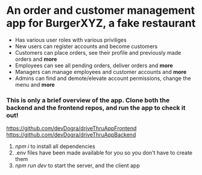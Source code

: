 # An order and customer management app for BurgerXYZ, a fake restaurant

- Has various user roles with various priviliges
- New users can register accounts and become customers
- Customers can place orders, see their profile and previously made orders and **more**
- Employees can see all pending orders, deliver orders and **more**
- Managers can manage employees and customer accounts and **more**
- Admins can find and demote/elevate account permissions, change the menu and **more**

### This is only a brief overview of the app. Clone both the backend and the frontend repos, and run the app to check it out!
https://github.com/devDogra/driveThruAppFrontend
https://github.com/devDogra/driveThruAppBackend

1. *npm i* to install all dependencies
2. .env files have been made available for you so you don't have to create them
3. *npm run dev* to start the server, and the client app
   
